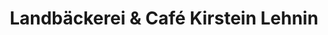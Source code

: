 ---
title: "Landbäckerei & Café Kirstein Lehnin"
url: /kloster-lehnin/landbaeckerei-und-cafe-kirstein-lehnin/
shop: Bäckerei
---